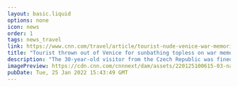 ```yaml
---
layout: basic.liquid
options: none
icon: news
order: 1
tags: news_travel
link: https://www.cnn.com/travel/article/tourist-nude-venice-war-memorial/index.html
title: "Tourist thrown out of Venice for sunbathing topless on war memorial"
description: "The 30-year-old visitor from the Czech Republic was fined $513 and banned from the city for 48 hours, after she was caught swimming in the lagoon and posing topless for photos beside a statue of a murdered war hero."
imagePreview: https://cdn.cnn.com/cnnnext/dam/assets/220125100615-03-naked-tourist-venice-video-synd-2.jpg
pubDate: Tue, 25 Jan 2022 15:43:49 GMT
---
```


